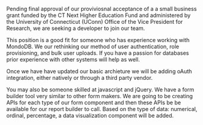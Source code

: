 Pending final approval of our proviviosnal acceptance of a a small business grant funded by the CT Next Higher Education Fund and administered by the University of Connecticut (UConn) Office of the Vice President for Research, we are seeking a developer to join our team.

This position is a good fit for someone who has experience working with MondoDB. We our rethinking our method of user authentication, role provisioning, and bulk user uploads. If you have a passion for databases prior experience with other systems will help as well. 

Once we have have updated our basic archieture we will be adding oAuth integration, either natively or through a third party vendor. 

You may also be someone skilled at javascript and jQuery. We have a form builder tool very similar to other form makers. We are going to be creating APIs for each type of our form component and then these APIs be be available for our report builder to call. Based on the type of data: numerical, ordinal, percentage, a data visualization component will be added.



